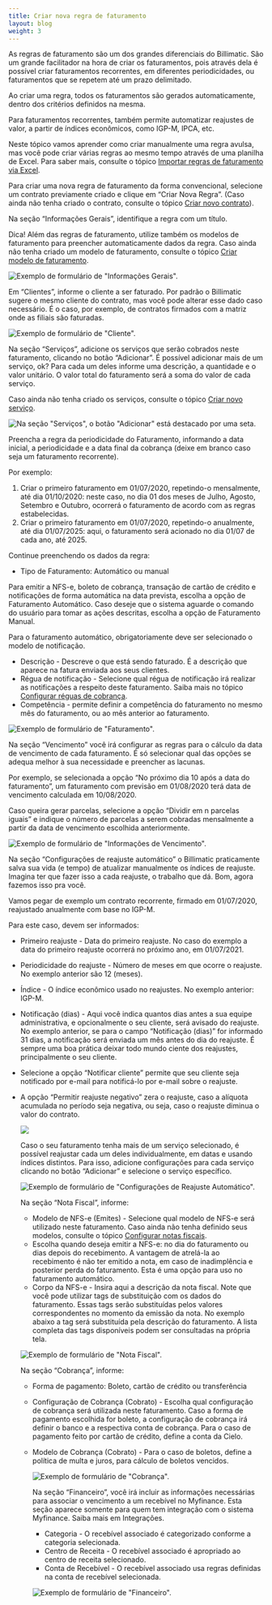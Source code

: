 ```yaml
---
title: Criar nova regra de faturamento
layout: blog
weight: 3
---
```

As regras de faturamento são um dos grandes diferenciais do Billimatic. São um grande facilitador na hora de criar os faturamentos, pois através dela é possível criar faturamentos recorrentes, em diferentes periodicidades, ou faturamentos que se repetem até um prazo delimitado.

Ao criar uma regra, todos os faturamentos são gerados automaticamente, dentro dos critérios definidos na mesma.

Para faturamentos recorrentes, também permite automatizar reajustes de valor, a partir de índices econômicos, como IGP-M, IPCA, etc.

Neste tópico vamos aprender como criar manualmente uma regra avulsa, mas você pode criar várias regras ao mesmo tempo através de uma planilha de Excel. Para saber mais, consulte o tópico [Importar regras de faturamento via Excel](https://docs.google.com/document/d/1psChi3xUnRTthgMP8Ibs6UMBDaQgmrWYey5ikBIobiY/edit#heading=h.h20rgwk94i4r).

Para criar uma nova regra de faturamento da forma convencional, selecione um contrato previamente criado e clique em “Criar Nova Regra”. (Caso ainda não tenha criado o contrato, consulte o tópico [Criar novo contrato](https://docs.google.com/document/d/1psChi3xUnRTthgMP8Ibs6UMBDaQgmrWYey5ikBIobiY/edit#heading=h.6vsmkox48u0q)).

Na seção “Informações Gerais”, identifique a regra com um título.

Dica! Além das regras de faturamento, utilize também os modelos de faturamento para preencher automaticamente dados da regra. Caso ainda não tenha criado um modelo de faturamento, consulte o tópico [Criar modelo de faturamento](https://docs.google.com/document/d/1psChi3xUnRTthgMP8Ibs6UMBDaQgmrWYey5ikBIobiY/edit#heading=h.bm6v1a42ucr3).

![Exemplo de formulário de "Informações Gerais".](/images/uploads/criar-nova-regra-de-faturamento-1.png "Criar nova regra de faturamento - 1")

Em “Clientes”, informe o cliente a ser faturado. Por padrão o Billimatic sugere o mesmo cliente do contrato, mas você pode alterar esse dado caso necessário. É o caso, por exemplo, de contratos firmados com a matriz onde as filiais são faturadas.

![Exemplo de formulário de "Cliente".](/images/uploads/criar-novo-faturamento-3.png "Criar nova regra de faturamento - 2")

Na seção “Serviços”, adicione os serviços que serão cobrados neste faturamento, clicando no botão “Adicionar”. É possível adicionar mais de um serviço, ok? Para cada um deles informe uma descrição, a quantidade e o valor unitário. O valor total do faturamento será a soma do valor de cada serviço.

Caso ainda não tenha criado os serviços, consulte o tópico [Criar novo serviço](https://docs.google.com/document/d/1psChi3xUnRTthgMP8Ibs6UMBDaQgmrWYey5ikBIobiY/edit#heading=h.4lfr4d4xsbck).

![Na seção "Serviços", o botão "Adicionar" está destacado por uma seta.](/images/uploads/criar-novo-faturamento-2.png "Criar nova regra de faturamento - 3")

Preencha a regra da periodicidade do Faturamento, informando a data inicial, a periodicidade e a data final da cobrança (deixe em branco caso seja um faturamento recorrente).

Por exemplo:

1. Criar o primeiro faturamento em 01/07/2020, repetindo-o mensalmente, até dia 01/10/2020: neste caso, no dia 01 dos meses de Julho, Agosto, Setembro e Outubro, ocorrerá o faturamento de acordo com as regras estabelecidas.
2. Criar o primeiro faturamento em 01/07/2020, repetindo-o anualmente, até dia 01/07/2025: aqui, o faturamento será acionado no dia 01/07 de cada ano, até 2025.

Continue preenchendo os dados da regra:

* Tipo de Faturamento: Automático ou manual

Para emitir a NFS-e, boleto de cobrança, transação de cartão de crédito e notificações de forma automática na data prevista, escolha a opção de Faturamento Automático. Caso deseje que o sistema aguarde o comando do usuário para tomar as ações descritas, escolha a opção de Faturamento Manual.

Para o faturamento automático, obrigatoriamente deve ser selecionado o modelo de notificação.

* Descrição - Descreve o que está sendo faturado. É a descrição que aparece na fatura enviada aos seus clientes.
* Régua de notificação - Selecione qual régua de notificação irá realizar as notificações a respeito deste faturamento. Saiba mais no tópico [Configurar réguas de cobrança](https://docs.google.com/document/d/1psChi3xUnRTthgMP8Ibs6UMBDaQgmrWYey5ikBIobiY/edit#heading=h.n5jqgcye9bui).
* Competência - permite definir a competência do faturamento no mesmo mês do faturamento, ou ao mês anterior ao faturamento.

![Exemplo de formulário de "Faturamento".](/images/uploads/criar-novo-faturamento-4.png "Criar nova regra de faturamento - 4")

Na seção “Vencimento” você irá configurar as regras para o cálculo da data de vencimento de cada faturamento. É só selecionar qual das opções se adequa melhor à sua necessidade e preencher as lacunas.

Por exemplo, se selecionada a opção “No próximo dia 10 após a data do faturamento”, um faturamento com previsão em 01/08/2020 terá data de vencimento calculada em 10/08/2020.

Caso queira gerar parcelas, selecione a opção “Dividir em n parcelas iguais” e indique o número de parcelas a serem cobradas mensalmente a partir da data de vencimento escolhida anteriormente.

![Exemplo de formulário de "Informações de Vencimento".](/images/uploads/criar-nova-regra-de-faturamento-2.png "Criar nova regra de faturamento - 5")

Na seção “Configurações de reajuste automático” o Billimatic praticamente salva sua vida (e tempo) de atualizar manualmente os índices de reajuste. Imagina ter que fazer isso a cada reajuste, o trabalho que dá. Bom, agora fazemos isso pra você.

Vamos pegar de exemplo um contrato recorrente, firmado em 01/07/2020, reajustado anualmente com base no IGP-M.

Para este caso, devem ser informados:

* Primeiro reajuste - Data do primeiro reajuste. No caso do exemplo a data do primeiro reajuste ocorrerá no próximo ano, em 01/07/2021.
* Periodicidade do reajuste - Número de meses em que ocorre o reajuste. No exemplo anterior são 12 (meses).
* Índice - O índice econômico usado no reajustes. No exemplo anterior: IGP-M.
* Notificação (dias) - Aqui você indica quantos dias antes a sua equipe administrativa, e opcionalmente o seu cliente, será avisado do reajuste. No exemplo anterior, se para o campo “Notificação (dias)” for informado 31 dias, a notificação será enviada um mês antes do dia do reajuste. É sempre uma boa prática deixar todo mundo ciente dos reajustes, principalmente o seu cliente.
* Selecione a opção “Notificar cliente” permite que seu cliente seja notificado por e-mail para notificá-lo por e-mail sobre o reajuste.
* A opção “Permitir reajuste negativo” zera o reajuste, caso a alíquota acumulada no período seja negativa, ou seja, caso o reajuste diminua o valor do contrato.

  ![](/images/uploads/image35.png)

  Caso o seu faturamento tenha mais de um serviço selecionado, é possível reajustar cada um deles individualmente, em datas e usando índices distintos. Para isso, adicione configurações para cada serviço clicando no botão “Adicionar” e selecione o serviço específico.

  ![Exemplo de formulário de "Configurações de Reajuste Automático".](/images/uploads/criar-nova-regra-de-faturamento-3.png "Criar nova regra de faturamento - 7")

  Na seção “Nota Fiscal”, informe:

  * Modelo de NFS-e (Emites) - Selecione qual modelo de NFS-e será utilizado neste faturamento. Caso ainda não tenha definido seus modelos, consulte o tópico [Configurar notas fiscais](https://docs.google.com/document/d/1psChi3xUnRTthgMP8Ibs6UMBDaQgmrWYey5ikBIobiY/edit#heading=h.sbh8t7q6hime).
  * Escolha quando deseja emitir a NFS-e: no dia do faturamento ou dias depois do recebimento. A vantagem de atrelá-la ao recebimento é não ter emitido a nota, em caso de inadimplência e posterior perda do faturamento. Esta é uma opção para uso no faturamento automático.
  * Corpo da NFS-e - Insira aqui a descrição da nota fiscal. Note que você pode utilizar tags de substituição com os dados do faturamento. Essas tags serão substituídas pelos valores correspondentes no momento da emissão da nota. No exemplo abaixo a tag será substituída pela descrição do faturamento. A lista completa das tags disponíveis podem ser consultadas na própria tela.

  ![Exemplo de formulário de "Nota Fiscal".](/images/uploads/criar-novo-faturamento-6.png "Criar nova regra de faturamento - 8")

  Na seção “Cobrança”, informe:

  * Forma de pagamento: Boleto, cartão de crédito ou transferência
  * Configuração de Cobrança (Cobrato) - Escolha qual configuração de cobrança será utilizada neste faturamento. Caso a forma de pagamento escolhida for boleto, a configuração de cobrança irá definir o banco e a respectiva conta de cobrança. Para o caso de pagamento feito por cartão de crédito, define a conta da Cielo. 
  * Modelo de Cobrança (Cobrato) - Para o caso de boletos, define a política de multa e juros, para cálculo de boletos vencidos. 

    ![Exemplo de formulário de "Cobrança".](/images/uploads/criar-novo-faturamento-7.png "Criar nova regra de faturamento - 8")

    Na seção “Financeiro”, você irá incluir as informações necessárias para associar o vencimento a um recebível no Myfinance. Esta seção aparece somente para quem tem integração com o sistema Myfinance. Saiba mais em Integrações.

    * Categoria - O recebível associado é categorizado conforme a categoria selecionada.
    * Centro de Receita - O recebível associado é apropriado ao centro de receita selecionado.
    * Conta de Recebível - O recebível associado usa regras definidas na conta de recebível selecionada.

    ![Exemplo de formulário de "Financeiro".](/images/uploads/criar-novo-faturamento-8.png "Criar nova regra de faturamento - 8")